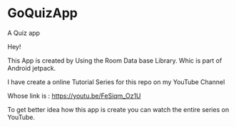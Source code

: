 # GoQuizApp
A Quiz app 

Hey! 

This App is created by Using the Room Data base Library. Whic is part of Android jetpack.

I have create a online Tutorial Series for this repo on my YouTube Channel 

Whose link is : https://youtu.be/FeSiqm_Oz1U

To get better idea how this app is create you can watch the entire series on YouTube.
